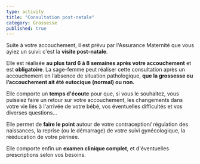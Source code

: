 ```yaml
---
type: activity
title: "Consultation post-natale"
category: Grossesse
published: true
---
```



Suite à votre accouchement, il est prévu par l'Assurance Maternité que vous ayiez un suivi: c'est la **visite post-natale**.

Elle est réalisée **au plus tard 6 à 8 semaines après votre accouchement** et est **obligatoire**. La sage-femme peut réaliser cette consultation  après un accouchement en l’absence de situation pathologique, **que la grossesse ou l’accouchement ait été eutocique (normal) ou non.**

Elle comporte un **temps d'écoute** pour que, si vous le souhaitez, vous puissiez faire un retour sur votre accouchement, les changements dans votre vie liés à l'arrivée de votre bébé, vos éventuelles difficultés et vos diverses questions...

Elle permet de **faire le point** autour de votre contraception/ régulation des naissances, la reprise (ou le démarrage) de votre suivi gynécologique, la rééducation de votre périnée.

Elle comporte enfin un **examen clinique complet**, et d'éventuelles prescriptions selon vos besoins.
